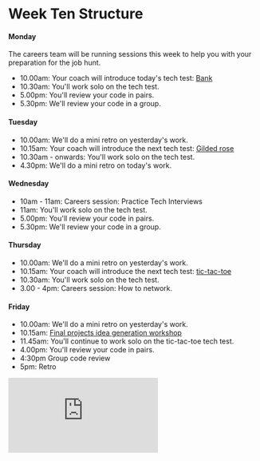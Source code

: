 # Week Ten Structure

#### Monday

The careers team will be running sessions this week to help you with your preparation for the job hunt.

* 10.00am: Your coach will introduce today's tech test: [Bank](../../individual_challenges/bank_tech_test.md)
* 10.30am: You'll work solo on the tech test.
* 5.00pm: You'll review your code in pairs.
* 5.30pm: We'll review your code in a group.

#### Tuesday
* 10.00am: We'll do a mini retro on yesterday's work.
* 10.15am: Your coach will introduce the next tech test: [Gilded rose](../../individual_challenges/gilded_rose.md)
* 10.30am - onwards: You'll work solo on the tech test.
* 4.30pm: We'll do a mini retro on today's work.

#### Wednesday
* 10am - 11am: Careers session: Practice Tech Interviews
* 11am: You'll work solo on the tech test.
* 5.00pm: You'll review your code in pairs.
* 5.30pm: We'll review your code in a group.

#### Thursday

* 10.00am: We'll do a mini retro on yesterday's work.
* 10.15am: Your coach will introduce the next tech test: [tic-tac-toe](../../individual_challenges/tic_tac_toe.md)
* 10.30am: You'll work solo on the tech test.
* 3.00 - 4pm: Careers session: How to network.

#### Friday

* 10.00am: We'll do a mini retro on yesterday's work.
* 10.15am: [Final projects idea generation workshop](https://github.com/makersacademy/skills-workshops/blob/master/project_idea_generation_workshop.md)
* 11.45am: You'll continue to work solo on the tic-tac-toe tech test.
* 4.00pm: You'll review your code in pairs.
* 4:30pm Group code review
* 5pm: Retro


![Tracking pixel](https://githubanalytics.herokuapp.com/course/sequence/onsite/week10.md)

